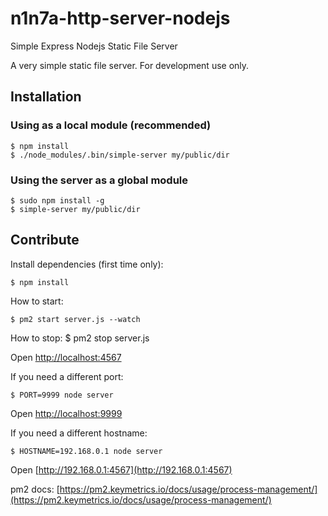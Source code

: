 # n1n7a-http-server-nodejs

Simple Express Nodejs Static File Server

A very simple static file server. For development use only.

## Installation

### Using as a local module (recommended)

    $ npm install 
    $ ./node_modules/.bin/simple-server my/public/dir


### Using the server as a global module

    $ sudo npm install -g 
    $ simple-server my/public/dir
    
## Contribute

Install dependencies (first time only):

    $ npm install

How to start:

    $ pm2 start server.js --watch

How to stop: 
    $ pm2 stop server.js


Open [http://localhost:4567](http://localhost:4567)

If you need a different port:

    $ PORT=9999 node server

Open [http://localhost:9999](http://localhost:9999)

If you need a different hostname:

    $ HOSTNAME=192.168.0.1 node server

Open [http://192.168.0.1:4567](http://192.168.0.1:4567)

pm2 docs: [https://pm2.keymetrics.io/docs/usage/process-management/](https://pm2.keymetrics.io/docs/usage/process-management/)
